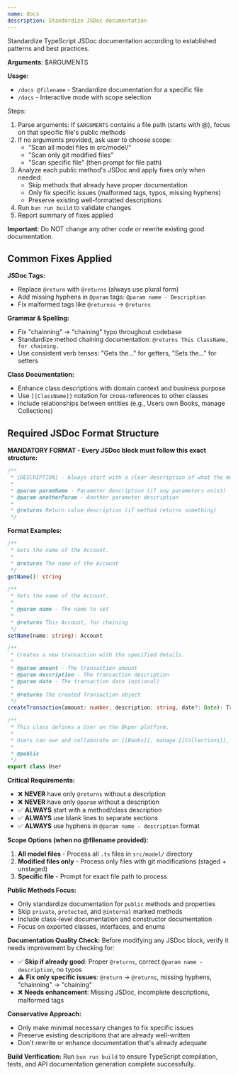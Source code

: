 ```yaml
---
name: docs
description: Standardize JSDoc documentation
---
```


Standardize TypeScript JSDoc documentation according to established patterns and best practices.

**Arguments**: $ARGUMENTS

**Usage:**
- `/docs @filename` - Standardize documentation for a specific file
- `/docs` - Interactive mode with scope selection

Steps:
1. Parse arguments: If `$ARGUMENTS` contains a file path (starts with @), focus on that specific file's public methods
2. If no arguments provided, ask user to choose scope:
   - "Scan all model files in src/model/"
   - "Scan only git modified files"
   - "Scan specific file" (then prompt for file path)
3. Analyze each public method's JSDoc and apply fixes only when needed:
   - Skip methods that already have proper documentation
   - Only fix specific issues (malformed tags, typos, missing hyphens)
   - Preserve existing well-formatted descriptions
4. Run `bun run build` to validate changes
5. Report summary of fixes applied

**Important**: Do NOT change any other code or rewrite existing good documentation.

## Common Fixes Applied

**JSDoc Tags:**
- Replace `@return` with `@returns` (always use plural form)
- Add missing hyphens in `@param` tags: `@param name - Description`
- Fix malformed tags like `@returnss` → `@returns`

**Grammar & Spelling:**
- Fix "chainning" → "chaining" typo throughout codebase
- Standardize method chaining documentation: `@returns This ClassName, for chaining.`
- Use consistent verb tenses: "Gets the..." for getters, "Sets the..." for setters

**Class Documentation:**
- Enhance class descriptions with domain context and business purpose
- Use `[[ClassName]]` notation for cross-references to other classes
- Include relationships between entities (e.g., Users own Books, manage Collections)

## Required JSDoc Format Structure

**MANDATORY FORMAT - Every JSDoc block must follow this exact structure:**

```typescript
/**
 * [DESCRIPTION] - Always start with a clear description of what the method/class does.
 *
 * @param paramName - Parameter description (if any parameters exist)
 * @param anotherParam - Another parameter description
 *
 * @returns Return value description (if method returns something)
 */
```

**Format Examples:**
```typescript
/**
 * Gets the name of the Account.
 *
 * @returns The name of the Account
 */
getName(): string

/**
 * Sets the name of the Account.
 *
 * @param name - The name to set
 *
 * @returns This Account, for chaining
 */
setName(name: string): Account

/**
 * Creates a new transaction with the specified details.
 *
 * @param amount - The transaction amount
 * @param description - The transaction description
 * @param date - The transaction date (optional)
 *
 * @returns The created Transaction object
 */
createTransaction(amount: number, description: string, date?: Date): Transaction

/**
 * This class defines a User on the Bkper platform.
 *
 * Users can own and collaborate on [[Books]], manage [[Collections]], and connect to external services through [[Connections]].
 *
 * @public
 */
export class User
```

**Critical Requirements:**
- ❌ **NEVER** have only `@returns` without a description
- ❌ **NEVER** have only `@param` without a description  
- ✅ **ALWAYS** start with a method/class description
- ✅ **ALWAYS** use blank lines to separate sections
- ✅ **ALWAYS** use hyphens in `@param name - description` format

**Scope Options (when no @filename provided):**
1. **All model files** - Process all `.ts` files in `src/model/` directory
2. **Modified files only** - Process only files with git modifications (staged + unstaged)
3. **Specific file** - Prompt for exact file path to process

**Public Methods Focus:**
- Only standardize documentation for `public` methods and properties
- Skip `private`, `protected`, and `@internal` marked methods
- Include class-level documentation and constructor documentation
- Focus on exported classes, interfaces, and enums

**Documentation Quality Check:**
Before modifying any JSDoc block, verify it needs improvement by checking for:
- ✅ **Skip if already good**: Proper `@returns`, correct `@param name - description`, no typos
- ⚠️ **Fix only specific issues**: `@return` → `@returns`, missing hyphens, "chainning" → "chaining"
- ❌ **Needs enhancement**: Missing JSDoc, incomplete descriptions, malformed tags

**Conservative Approach:**
- Only make minimal necessary changes to fix specific issues
- Preserve existing descriptions that are already well-written
- Don't rewrite or enhance documentation that's already adequate

**Build Verification:**
Run `bun run build` to ensure TypeScript compilation, tests, and API documentation generation complete successfully.